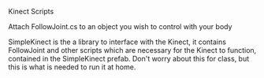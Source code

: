 Kinect Scripts

Attach FollowJoint.cs to an object you wish to control with your body

SimpleKinect is the a library to interface with the Kinect, it contains FollowJoint and other scripts which are necessary for the Kinect to function, contained in the SimpleKinect prefab.  Don't worry about this for class, but this is what is needed to run it at home.
